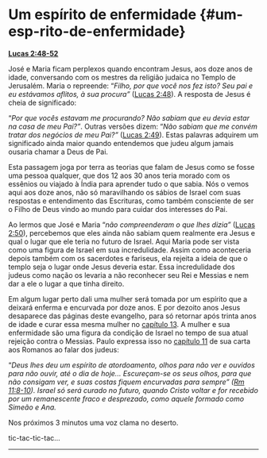 # Um espírito de enfermidade {#um-esp-rito-de-enfermidade}

[**Lucas 2:48-52**](http://bibliaonline.com.br/acf/lc/2/48-52)

José e Maria ficam perplexos quando encontram Jesus, aos doze anos de idade, conversando com os mestres da religião judaica no Templo de Jerusalém. Maria o repreende: “_Filho, por que você nos fez isto? Seu pai e eu estávamos aflitos, à sua procura”_ ([Lucas 2:48](http://bibliaonline.com.br/acf/lc/2/48)). A resposta de Jesus é cheia de significado:

“_Por que vocês estavam me procurando? Não sabiam que eu devia estar na casa de meu Pai?”_. Outras versões dizem: “_Não sabiam que me convém tratar dos negócios de meu Pai?”_ ([Lucas 2:49](http://bibliaonline.com.br/acf/lc/2/49)). Estas palavras adquirem um significado ainda maior quando entendemos que judeu algum jamais ousaria chamar a Deus de Pai.

Esta passagem joga por terra as teorias que falam de Jesus como se fosse uma pessoa qualquer, que dos 12 aos 30 anos teria morado com os essênios ou viajado à Índia para aprender tudo o que sabia. Nós o vemos aqui aos doze anos, não só maravilhando os sábios de Israel com suas respostas e entendimento das Escrituras, como também consciente de ser o Filho de Deus vindo ao mundo para cuidar dos interesses do Pai.

Ao lermos que José e Maria “_não compreenderam o que lhes dizia”_ ([Lucas 2:50](http://bibliaonline.com.br/acf/lc/2/50)), percebemos que eles ainda não sabiam quem realmente era Jesus e qual o lugar que ele teria no futuro de Israel. Aqui Maria pode ser vista como uma figura de Israel em sua incredulidade. Assim como aconteceria depois também com os sacerdotes e fariseus, ela rejeita a ideia de que o templo seja o lugar onde Jesus deveria estar. Essa incredulidade dos judeus como nação os levaria a não reconhecer seu Rei e Messias e nem dar a ele o lugar a que tinha direito.

Em algum lugar perto dali uma mulher será tomada por um espírito que a deixará enferma e encurvada por doze anos. E por dezoito anos Jesus desaparece das páginas deste evangelho, para só retornar após trinta anos de idade e curar essa mesma mulher no [capítulo 13](http://bibliaonline.com.br/acf/lc/13). A mulher e sua enfermidade são uma figura da condição de Israel no tempo de sua atual rejeição contra o Messias. Paulo expressa isso no [capítulo 11](http://bibliaonline.com.br/acf/rm/11) de sua carta aos Romanos ao falar dos judeus:

“_Deus lhes deu um espírito de atordoamento, olhos para não ver e ouvidos para não ouvir, até o dia de hoje... Escureçam-se os seus olhos, para que não consigam ver, e suas costas fiquem encurvadas para sempre” (_[_Rm 11:8-10_](http://bibliaonline.com.br/acf/rm/11/8-10)_). Israel só será curado no futuro, quando Cristo voltar e for recebido por um remanescente fraco e desprezado, como aquele formado como Simeão e Ana._

Nos próximos 3 minutos uma voz clama no deserto.

tic-tac-tic-tac...

*****